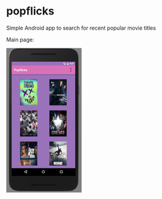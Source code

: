 # popflicks
Simple Android app to search for recent popular movie titles


Main page:

![alt text](https://github.com/yokuba/popflicks/blob/developer/imgs/main_page.png)